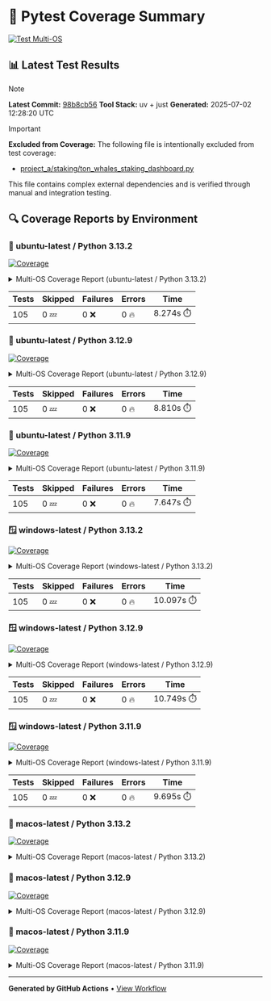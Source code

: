 # 🧪 Pytest Coverage Summary

[![Test Multi-OS](https://github.com/7rikazhexde/python-project-sandbox/actions/workflows/test_multi_os.yml/badge.svg)](https://github.com/7rikazhexde/python-project-sandbox/actions/workflows/test_multi_os.yml)

## 📊 Latest Test Results

> [!Note]
> **Latest Commit:** [98b8cb56](https://github.com/7rikazhexde/python-project-sandbox/tree/98b8cb56)
> **Tool Stack:** uv + just
> **Generated:** 2025-07-02 12:28:20 UTC

> [!Important]
> **Excluded from Coverage:**
> The following file is intentionally excluded from test coverage:
> - [project_a/staking/ton_whales_staking_dashboard.py](https://github.com/7rikazhexde/python-project-sandbox/blob/98b8cb56442a5e7a6d7a09a852f6282d93e19d88/staking/ton_whales_staking_dashboard.py)
> 
> This file contains complex external dependencies and is verified through manual and integration testing.

## 🔍 Coverage Reports by Environment

### 🐧 ubuntu-latest / Python 3.13.2

<a href="https://github.com/7rikazhexde/python-project-sandbox/blob/98b8cb56442a5e7a6d7a09a852f6282d93e19d88/README.md"><img alt="Coverage" src="https://img.shields.io/badge/Coverage-100%25-brightgreen.svg" /></a><details><summary>Multi-OS Coverage Report (ubuntu-latest / Python 3.13.2) </summary><table><tr><th>File</th><th>Stmts</th><th>Miss</th><th>Cover</th><th>Missing</th></tr><tbody><tr><td><a href="https://github.com/7rikazhexde/python-project-sandbox/blob/98b8cb56442a5e7a6d7a09a852f6282d93e19d88/__init__.py">\\_\\_init\\_\\_.py</a></td><td>0</td><td>0</td><td>100%</td><td>&nbsp;</td></tr><tr><td colspan="5"><b>account</b></td></tr><tr><td>&nbsp; &nbsp;<a href="https://github.com/7rikazhexde/python-project-sandbox/blob/98b8cb56442a5e7a6d7a09a852f6282d93e19d88/account/__init__.py">\\_\\_init\\_\\_.py</a></td><td>0</td><td>0</td><td>100%</td><td>&nbsp;</td></tr><tr><td>&nbsp; &nbsp;<a href="https://github.com/7rikazhexde/python-project-sandbox/blob/98b8cb56442a5e7a6d7a09a852f6282d93e19d88/account/get_latest_ton_amount_calculation.py">get_latest_ton_amount_calculation.py</a></td><td>71</td><td>0</td><td>100%</td><td>&nbsp;</td></tr><tr><td>&nbsp; &nbsp;<a href="https://github.com/7rikazhexde/python-project-sandbox/blob/98b8cb56442a5e7a6d7a09a852f6282d93e19d88/account/get_latest_ton_amount_calculation_async_aiohttp.py">get_latest_ton_amount_calculation_async_aiohttp.py</a></td><td>86</td><td>0</td><td>100%</td><td>&nbsp;</td></tr><tr><td>&nbsp; &nbsp;<a href="https://github.com/7rikazhexde/python-project-sandbox/blob/98b8cb56442a5e7a6d7a09a852f6282d93e19d88/account/get_latest_ton_amount_calculation_sync.py">get_latest_ton_amount_calculation_sync.py</a></td><td>87</td><td>0</td><td>100%</td><td>&nbsp;</td></tr><tr><td>&nbsp; &nbsp;<a href="https://github.com/7rikazhexde/python-project-sandbox/blob/98b8cb56442a5e7a6d7a09a852f6282d93e19d88/account/get_ton_txns_api.py">get_ton_txns_api.py</a></td><td>53</td><td>0</td><td>100%</td><td>&nbsp;</td></tr><tr><td colspan="5"><b>calculator</b></td></tr><tr><td>&nbsp; &nbsp;<a href="https://github.com/7rikazhexde/python-project-sandbox/blob/98b8cb56442a5e7a6d7a09a852f6282d93e19d88/calculator/__init__.py">\\_\\_init\\_\\_.py</a></td><td>0</td><td>0</td><td>100%</td><td>&nbsp;</td></tr><tr><td>&nbsp; &nbsp;<a href="https://github.com/7rikazhexde/python-project-sandbox/blob/98b8cb56442a5e7a6d7a09a852f6282d93e19d88/calculator/operations.py">operations.py</a></td><td>9</td><td>0</td><td>100%</td><td>&nbsp;</td></tr><tr><td colspan="5"><b>staking</b></td></tr><tr><td>&nbsp; &nbsp;<a href="https://github.com/7rikazhexde/python-project-sandbox/blob/98b8cb56442a5e7a6d7a09a852f6282d93e19d88/staking/__init__.py">\\_\\_init\\_\\_.py</a></td><td>0</td><td>0</td><td>100%</td><td>&nbsp;</td></tr><tr><td>&nbsp; &nbsp;<a href="https://github.com/7rikazhexde/python-project-sandbox/blob/98b8cb56442a5e7a6d7a09a852f6282d93e19d88/staking/create_ton_stkrwd_cryptact_custom.py">create_ton_stkrwd_cryptact_custom.py</a></td><td>44</td><td>0</td><td>100%</td><td>&nbsp;</td></tr><tr><td colspan="5"><b>utils</b></td></tr><tr><td>&nbsp; &nbsp;<a href="https://github.com/7rikazhexde/python-project-sandbox/blob/98b8cb56442a5e7a6d7a09a852f6282d93e19d88/utils/__init__.py">\\_\\_init\\_\\_.py</a></td><td>0</td><td>0</td><td>100%</td><td>&nbsp;</td></tr><tr><td>&nbsp; &nbsp;<a href="https://github.com/7rikazhexde/python-project-sandbox/blob/98b8cb56442a5e7a6d7a09a852f6282d93e19d88/utils/config_loader.py">config_loader.py</a></td><td>20</td><td>0</td><td>100%</td><td>&nbsp;</td></tr><tr><td>&nbsp; &nbsp;<a href="https://github.com/7rikazhexde/python-project-sandbox/blob/98b8cb56442a5e7a6d7a09a852f6282d93e19d88/utils/ton_address_conv.py">ton_address_conv.py</a></td><td>10</td><td>0</td><td>100%</td><td>&nbsp;</td></tr><tr><td><b>TOTAL</b></td><td><b>380</b></td><td><b>0</b></td><td><b>100%</b></td><td>&nbsp;</td></tr></tbody></table></details>

| Tests | Skipped | Failures | Errors | Time |
| ----- | ------- | -------- | -------- | ------------------ |
| 105 | 0 :zzz: | 0 :x: | 0 :fire: | 8.274s :stopwatch: |


### 🐧 ubuntu-latest / Python 3.12.9

<a href="https://github.com/7rikazhexde/python-project-sandbox/blob/98b8cb56442a5e7a6d7a09a852f6282d93e19d88/README.md"><img alt="Coverage" src="https://img.shields.io/badge/Coverage-100%25-brightgreen.svg" /></a><details><summary>Multi-OS Coverage Report (ubuntu-latest / Python 3.12.9) </summary><table><tr><th>File</th><th>Stmts</th><th>Miss</th><th>Cover</th><th>Missing</th></tr><tbody><tr><td><a href="https://github.com/7rikazhexde/python-project-sandbox/blob/98b8cb56442a5e7a6d7a09a852f6282d93e19d88/__init__.py">\\_\\_init\\_\\_.py</a></td><td>0</td><td>0</td><td>100%</td><td>&nbsp;</td></tr><tr><td colspan="5"><b>account</b></td></tr><tr><td>&nbsp; &nbsp;<a href="https://github.com/7rikazhexde/python-project-sandbox/blob/98b8cb56442a5e7a6d7a09a852f6282d93e19d88/account/__init__.py">\\_\\_init\\_\\_.py</a></td><td>0</td><td>0</td><td>100%</td><td>&nbsp;</td></tr><tr><td>&nbsp; &nbsp;<a href="https://github.com/7rikazhexde/python-project-sandbox/blob/98b8cb56442a5e7a6d7a09a852f6282d93e19d88/account/get_latest_ton_amount_calculation.py">get_latest_ton_amount_calculation.py</a></td><td>71</td><td>0</td><td>100%</td><td>&nbsp;</td></tr><tr><td>&nbsp; &nbsp;<a href="https://github.com/7rikazhexde/python-project-sandbox/blob/98b8cb56442a5e7a6d7a09a852f6282d93e19d88/account/get_latest_ton_amount_calculation_async_aiohttp.py">get_latest_ton_amount_calculation_async_aiohttp.py</a></td><td>86</td><td>0</td><td>100%</td><td>&nbsp;</td></tr><tr><td>&nbsp; &nbsp;<a href="https://github.com/7rikazhexde/python-project-sandbox/blob/98b8cb56442a5e7a6d7a09a852f6282d93e19d88/account/get_latest_ton_amount_calculation_sync.py">get_latest_ton_amount_calculation_sync.py</a></td><td>87</td><td>0</td><td>100%</td><td>&nbsp;</td></tr><tr><td>&nbsp; &nbsp;<a href="https://github.com/7rikazhexde/python-project-sandbox/blob/98b8cb56442a5e7a6d7a09a852f6282d93e19d88/account/get_ton_txns_api.py">get_ton_txns_api.py</a></td><td>53</td><td>0</td><td>100%</td><td>&nbsp;</td></tr><tr><td colspan="5"><b>calculator</b></td></tr><tr><td>&nbsp; &nbsp;<a href="https://github.com/7rikazhexde/python-project-sandbox/blob/98b8cb56442a5e7a6d7a09a852f6282d93e19d88/calculator/__init__.py">\\_\\_init\\_\\_.py</a></td><td>0</td><td>0</td><td>100%</td><td>&nbsp;</td></tr><tr><td>&nbsp; &nbsp;<a href="https://github.com/7rikazhexde/python-project-sandbox/blob/98b8cb56442a5e7a6d7a09a852f6282d93e19d88/calculator/operations.py">operations.py</a></td><td>9</td><td>0</td><td>100%</td><td>&nbsp;</td></tr><tr><td colspan="5"><b>staking</b></td></tr><tr><td>&nbsp; &nbsp;<a href="https://github.com/7rikazhexde/python-project-sandbox/blob/98b8cb56442a5e7a6d7a09a852f6282d93e19d88/staking/__init__.py">\\_\\_init\\_\\_.py</a></td><td>0</td><td>0</td><td>100%</td><td>&nbsp;</td></tr><tr><td>&nbsp; &nbsp;<a href="https://github.com/7rikazhexde/python-project-sandbox/blob/98b8cb56442a5e7a6d7a09a852f6282d93e19d88/staking/create_ton_stkrwd_cryptact_custom.py">create_ton_stkrwd_cryptact_custom.py</a></td><td>44</td><td>0</td><td>100%</td><td>&nbsp;</td></tr><tr><td colspan="5"><b>utils</b></td></tr><tr><td>&nbsp; &nbsp;<a href="https://github.com/7rikazhexde/python-project-sandbox/blob/98b8cb56442a5e7a6d7a09a852f6282d93e19d88/utils/__init__.py">\\_\\_init\\_\\_.py</a></td><td>0</td><td>0</td><td>100%</td><td>&nbsp;</td></tr><tr><td>&nbsp; &nbsp;<a href="https://github.com/7rikazhexde/python-project-sandbox/blob/98b8cb56442a5e7a6d7a09a852f6282d93e19d88/utils/config_loader.py">config_loader.py</a></td><td>20</td><td>0</td><td>100%</td><td>&nbsp;</td></tr><tr><td>&nbsp; &nbsp;<a href="https://github.com/7rikazhexde/python-project-sandbox/blob/98b8cb56442a5e7a6d7a09a852f6282d93e19d88/utils/ton_address_conv.py">ton_address_conv.py</a></td><td>10</td><td>0</td><td>100%</td><td>&nbsp;</td></tr><tr><td><b>TOTAL</b></td><td><b>380</b></td><td><b>0</b></td><td><b>100%</b></td><td>&nbsp;</td></tr></tbody></table></details>

| Tests | Skipped | Failures | Errors | Time |
| ----- | ------- | -------- | -------- | ------------------ |
| 105 | 0 :zzz: | 0 :x: | 0 :fire: | 8.810s :stopwatch: |


### 🐧 ubuntu-latest / Python 3.11.9

<a href="https://github.com/7rikazhexde/python-project-sandbox/blob/98b8cb56442a5e7a6d7a09a852f6282d93e19d88/README.md"><img alt="Coverage" src="https://img.shields.io/badge/Coverage-100%25-brightgreen.svg" /></a><details><summary>Multi-OS Coverage Report (ubuntu-latest / Python 3.11.9) </summary><table><tr><th>File</th><th>Stmts</th><th>Miss</th><th>Cover</th><th>Missing</th></tr><tbody><tr><td><a href="https://github.com/7rikazhexde/python-project-sandbox/blob/98b8cb56442a5e7a6d7a09a852f6282d93e19d88/__init__.py">\\_\\_init\\_\\_.py</a></td><td>0</td><td>0</td><td>100%</td><td>&nbsp;</td></tr><tr><td colspan="5"><b>account</b></td></tr><tr><td>&nbsp; &nbsp;<a href="https://github.com/7rikazhexde/python-project-sandbox/blob/98b8cb56442a5e7a6d7a09a852f6282d93e19d88/account/__init__.py">\\_\\_init\\_\\_.py</a></td><td>0</td><td>0</td><td>100%</td><td>&nbsp;</td></tr><tr><td>&nbsp; &nbsp;<a href="https://github.com/7rikazhexde/python-project-sandbox/blob/98b8cb56442a5e7a6d7a09a852f6282d93e19d88/account/get_latest_ton_amount_calculation.py">get_latest_ton_amount_calculation.py</a></td><td>71</td><td>0</td><td>100%</td><td>&nbsp;</td></tr><tr><td>&nbsp; &nbsp;<a href="https://github.com/7rikazhexde/python-project-sandbox/blob/98b8cb56442a5e7a6d7a09a852f6282d93e19d88/account/get_latest_ton_amount_calculation_async_aiohttp.py">get_latest_ton_amount_calculation_async_aiohttp.py</a></td><td>86</td><td>0</td><td>100%</td><td>&nbsp;</td></tr><tr><td>&nbsp; &nbsp;<a href="https://github.com/7rikazhexde/python-project-sandbox/blob/98b8cb56442a5e7a6d7a09a852f6282d93e19d88/account/get_latest_ton_amount_calculation_sync.py">get_latest_ton_amount_calculation_sync.py</a></td><td>87</td><td>0</td><td>100%</td><td>&nbsp;</td></tr><tr><td>&nbsp; &nbsp;<a href="https://github.com/7rikazhexde/python-project-sandbox/blob/98b8cb56442a5e7a6d7a09a852f6282d93e19d88/account/get_ton_txns_api.py">get_ton_txns_api.py</a></td><td>53</td><td>0</td><td>100%</td><td>&nbsp;</td></tr><tr><td colspan="5"><b>calculator</b></td></tr><tr><td>&nbsp; &nbsp;<a href="https://github.com/7rikazhexde/python-project-sandbox/blob/98b8cb56442a5e7a6d7a09a852f6282d93e19d88/calculator/__init__.py">\\_\\_init\\_\\_.py</a></td><td>0</td><td>0</td><td>100%</td><td>&nbsp;</td></tr><tr><td>&nbsp; &nbsp;<a href="https://github.com/7rikazhexde/python-project-sandbox/blob/98b8cb56442a5e7a6d7a09a852f6282d93e19d88/calculator/operations.py">operations.py</a></td><td>9</td><td>0</td><td>100%</td><td>&nbsp;</td></tr><tr><td colspan="5"><b>staking</b></td></tr><tr><td>&nbsp; &nbsp;<a href="https://github.com/7rikazhexde/python-project-sandbox/blob/98b8cb56442a5e7a6d7a09a852f6282d93e19d88/staking/__init__.py">\\_\\_init\\_\\_.py</a></td><td>0</td><td>0</td><td>100%</td><td>&nbsp;</td></tr><tr><td>&nbsp; &nbsp;<a href="https://github.com/7rikazhexde/python-project-sandbox/blob/98b8cb56442a5e7a6d7a09a852f6282d93e19d88/staking/create_ton_stkrwd_cryptact_custom.py">create_ton_stkrwd_cryptact_custom.py</a></td><td>44</td><td>0</td><td>100%</td><td>&nbsp;</td></tr><tr><td colspan="5"><b>utils</b></td></tr><tr><td>&nbsp; &nbsp;<a href="https://github.com/7rikazhexde/python-project-sandbox/blob/98b8cb56442a5e7a6d7a09a852f6282d93e19d88/utils/__init__.py">\\_\\_init\\_\\_.py</a></td><td>0</td><td>0</td><td>100%</td><td>&nbsp;</td></tr><tr><td>&nbsp; &nbsp;<a href="https://github.com/7rikazhexde/python-project-sandbox/blob/98b8cb56442a5e7a6d7a09a852f6282d93e19d88/utils/config_loader.py">config_loader.py</a></td><td>20</td><td>0</td><td>100%</td><td>&nbsp;</td></tr><tr><td>&nbsp; &nbsp;<a href="https://github.com/7rikazhexde/python-project-sandbox/blob/98b8cb56442a5e7a6d7a09a852f6282d93e19d88/utils/ton_address_conv.py">ton_address_conv.py</a></td><td>10</td><td>0</td><td>100%</td><td>&nbsp;</td></tr><tr><td><b>TOTAL</b></td><td><b>380</b></td><td><b>0</b></td><td><b>100%</b></td><td>&nbsp;</td></tr></tbody></table></details>

| Tests | Skipped | Failures | Errors | Time |
| ----- | ------- | -------- | -------- | ------------------ |
| 105 | 0 :zzz: | 0 :x: | 0 :fire: | 7.647s :stopwatch: |


### 🪟 windows-latest / Python 3.13.2

<a href="https://github.com/7rikazhexde/python-project-sandbox/blob/98b8cb56442a5e7a6d7a09a852f6282d93e19d88/README.md"><img alt="Coverage" src="https://img.shields.io/badge/Coverage-100%25-brightgreen.svg" /></a><details><summary>Multi-OS Coverage Report (windows-latest / Python 3.13.2) </summary><table><tr><th>File</th><th>Stmts</th><th>Miss</th><th>Cover</th><th>Missing</th></tr><tbody><tr><td><a href="https://github.com/7rikazhexde/python-project-sandbox/blob/98b8cb56442a5e7a6d7a09a852f6282d93e19d88/__init__.py">\\_\\_init\\_\\_.py</a></td><td>0</td><td>0</td><td>100%</td><td>&nbsp;</td></tr><tr><td colspan="5"><b>account</b></td></tr><tr><td>&nbsp; &nbsp;<a href="https://github.com/7rikazhexde/python-project-sandbox/blob/98b8cb56442a5e7a6d7a09a852f6282d93e19d88/account/__init__.py">\\_\\_init\\_\\_.py</a></td><td>0</td><td>0</td><td>100%</td><td>&nbsp;</td></tr><tr><td>&nbsp; &nbsp;<a href="https://github.com/7rikazhexde/python-project-sandbox/blob/98b8cb56442a5e7a6d7a09a852f6282d93e19d88/account/get_latest_ton_amount_calculation.py">get_latest_ton_amount_calculation.py</a></td><td>71</td><td>0</td><td>100%</td><td>&nbsp;</td></tr><tr><td>&nbsp; &nbsp;<a href="https://github.com/7rikazhexde/python-project-sandbox/blob/98b8cb56442a5e7a6d7a09a852f6282d93e19d88/account/get_latest_ton_amount_calculation_async_aiohttp.py">get_latest_ton_amount_calculation_async_aiohttp.py</a></td><td>86</td><td>0</td><td>100%</td><td>&nbsp;</td></tr><tr><td>&nbsp; &nbsp;<a href="https://github.com/7rikazhexde/python-project-sandbox/blob/98b8cb56442a5e7a6d7a09a852f6282d93e19d88/account/get_latest_ton_amount_calculation_sync.py">get_latest_ton_amount_calculation_sync.py</a></td><td>87</td><td>0</td><td>100%</td><td>&nbsp;</td></tr><tr><td>&nbsp; &nbsp;<a href="https://github.com/7rikazhexde/python-project-sandbox/blob/98b8cb56442a5e7a6d7a09a852f6282d93e19d88/account/get_ton_txns_api.py">get_ton_txns_api.py</a></td><td>53</td><td>0</td><td>100%</td><td>&nbsp;</td></tr><tr><td colspan="5"><b>calculator</b></td></tr><tr><td>&nbsp; &nbsp;<a href="https://github.com/7rikazhexde/python-project-sandbox/blob/98b8cb56442a5e7a6d7a09a852f6282d93e19d88/calculator/__init__.py">\\_\\_init\\_\\_.py</a></td><td>0</td><td>0</td><td>100%</td><td>&nbsp;</td></tr><tr><td>&nbsp; &nbsp;<a href="https://github.com/7rikazhexde/python-project-sandbox/blob/98b8cb56442a5e7a6d7a09a852f6282d93e19d88/calculator/operations.py">operations.py</a></td><td>9</td><td>0</td><td>100%</td><td>&nbsp;</td></tr><tr><td colspan="5"><b>staking</b></td></tr><tr><td>&nbsp; &nbsp;<a href="https://github.com/7rikazhexde/python-project-sandbox/blob/98b8cb56442a5e7a6d7a09a852f6282d93e19d88/staking/__init__.py">\\_\\_init\\_\\_.py</a></td><td>0</td><td>0</td><td>100%</td><td>&nbsp;</td></tr><tr><td>&nbsp; &nbsp;<a href="https://github.com/7rikazhexde/python-project-sandbox/blob/98b8cb56442a5e7a6d7a09a852f6282d93e19d88/staking/create_ton_stkrwd_cryptact_custom.py">create_ton_stkrwd_cryptact_custom.py</a></td><td>44</td><td>0</td><td>100%</td><td>&nbsp;</td></tr><tr><td colspan="5"><b>utils</b></td></tr><tr><td>&nbsp; &nbsp;<a href="https://github.com/7rikazhexde/python-project-sandbox/blob/98b8cb56442a5e7a6d7a09a852f6282d93e19d88/utils/__init__.py">\\_\\_init\\_\\_.py</a></td><td>0</td><td>0</td><td>100%</td><td>&nbsp;</td></tr><tr><td>&nbsp; &nbsp;<a href="https://github.com/7rikazhexde/python-project-sandbox/blob/98b8cb56442a5e7a6d7a09a852f6282d93e19d88/utils/config_loader.py">config_loader.py</a></td><td>20</td><td>0</td><td>100%</td><td>&nbsp;</td></tr><tr><td>&nbsp; &nbsp;<a href="https://github.com/7rikazhexde/python-project-sandbox/blob/98b8cb56442a5e7a6d7a09a852f6282d93e19d88/utils/ton_address_conv.py">ton_address_conv.py</a></td><td>10</td><td>0</td><td>100%</td><td>&nbsp;</td></tr><tr><td><b>TOTAL</b></td><td><b>380</b></td><td><b>0</b></td><td><b>100%</b></td><td>&nbsp;</td></tr></tbody></table></details>

| Tests | Skipped | Failures | Errors | Time |
| ----- | ------- | -------- | -------- | ------------------ |
| 105 | 0 :zzz: | 0 :x: | 0 :fire: | 10.097s :stopwatch: |


### 🪟 windows-latest / Python 3.12.9

<a href="https://github.com/7rikazhexde/python-project-sandbox/blob/98b8cb56442a5e7a6d7a09a852f6282d93e19d88/README.md"><img alt="Coverage" src="https://img.shields.io/badge/Coverage-100%25-brightgreen.svg" /></a><details><summary>Multi-OS Coverage Report (windows-latest / Python 3.12.9) </summary><table><tr><th>File</th><th>Stmts</th><th>Miss</th><th>Cover</th><th>Missing</th></tr><tbody><tr><td><a href="https://github.com/7rikazhexde/python-project-sandbox/blob/98b8cb56442a5e7a6d7a09a852f6282d93e19d88/__init__.py">\\_\\_init\\_\\_.py</a></td><td>0</td><td>0</td><td>100%</td><td>&nbsp;</td></tr><tr><td colspan="5"><b>account</b></td></tr><tr><td>&nbsp; &nbsp;<a href="https://github.com/7rikazhexde/python-project-sandbox/blob/98b8cb56442a5e7a6d7a09a852f6282d93e19d88/account/__init__.py">\\_\\_init\\_\\_.py</a></td><td>0</td><td>0</td><td>100%</td><td>&nbsp;</td></tr><tr><td>&nbsp; &nbsp;<a href="https://github.com/7rikazhexde/python-project-sandbox/blob/98b8cb56442a5e7a6d7a09a852f6282d93e19d88/account/get_latest_ton_amount_calculation.py">get_latest_ton_amount_calculation.py</a></td><td>71</td><td>0</td><td>100%</td><td>&nbsp;</td></tr><tr><td>&nbsp; &nbsp;<a href="https://github.com/7rikazhexde/python-project-sandbox/blob/98b8cb56442a5e7a6d7a09a852f6282d93e19d88/account/get_latest_ton_amount_calculation_async_aiohttp.py">get_latest_ton_amount_calculation_async_aiohttp.py</a></td><td>86</td><td>0</td><td>100%</td><td>&nbsp;</td></tr><tr><td>&nbsp; &nbsp;<a href="https://github.com/7rikazhexde/python-project-sandbox/blob/98b8cb56442a5e7a6d7a09a852f6282d93e19d88/account/get_latest_ton_amount_calculation_sync.py">get_latest_ton_amount_calculation_sync.py</a></td><td>87</td><td>0</td><td>100%</td><td>&nbsp;</td></tr><tr><td>&nbsp; &nbsp;<a href="https://github.com/7rikazhexde/python-project-sandbox/blob/98b8cb56442a5e7a6d7a09a852f6282d93e19d88/account/get_ton_txns_api.py">get_ton_txns_api.py</a></td><td>53</td><td>0</td><td>100%</td><td>&nbsp;</td></tr><tr><td colspan="5"><b>calculator</b></td></tr><tr><td>&nbsp; &nbsp;<a href="https://github.com/7rikazhexde/python-project-sandbox/blob/98b8cb56442a5e7a6d7a09a852f6282d93e19d88/calculator/__init__.py">\\_\\_init\\_\\_.py</a></td><td>0</td><td>0</td><td>100%</td><td>&nbsp;</td></tr><tr><td>&nbsp; &nbsp;<a href="https://github.com/7rikazhexde/python-project-sandbox/blob/98b8cb56442a5e7a6d7a09a852f6282d93e19d88/calculator/operations.py">operations.py</a></td><td>9</td><td>0</td><td>100%</td><td>&nbsp;</td></tr><tr><td colspan="5"><b>staking</b></td></tr><tr><td>&nbsp; &nbsp;<a href="https://github.com/7rikazhexde/python-project-sandbox/blob/98b8cb56442a5e7a6d7a09a852f6282d93e19d88/staking/__init__.py">\\_\\_init\\_\\_.py</a></td><td>0</td><td>0</td><td>100%</td><td>&nbsp;</td></tr><tr><td>&nbsp; &nbsp;<a href="https://github.com/7rikazhexde/python-project-sandbox/blob/98b8cb56442a5e7a6d7a09a852f6282d93e19d88/staking/create_ton_stkrwd_cryptact_custom.py">create_ton_stkrwd_cryptact_custom.py</a></td><td>44</td><td>0</td><td>100%</td><td>&nbsp;</td></tr><tr><td colspan="5"><b>utils</b></td></tr><tr><td>&nbsp; &nbsp;<a href="https://github.com/7rikazhexde/python-project-sandbox/blob/98b8cb56442a5e7a6d7a09a852f6282d93e19d88/utils/__init__.py">\\_\\_init\\_\\_.py</a></td><td>0</td><td>0</td><td>100%</td><td>&nbsp;</td></tr><tr><td>&nbsp; &nbsp;<a href="https://github.com/7rikazhexde/python-project-sandbox/blob/98b8cb56442a5e7a6d7a09a852f6282d93e19d88/utils/config_loader.py">config_loader.py</a></td><td>20</td><td>0</td><td>100%</td><td>&nbsp;</td></tr><tr><td>&nbsp; &nbsp;<a href="https://github.com/7rikazhexde/python-project-sandbox/blob/98b8cb56442a5e7a6d7a09a852f6282d93e19d88/utils/ton_address_conv.py">ton_address_conv.py</a></td><td>10</td><td>0</td><td>100%</td><td>&nbsp;</td></tr><tr><td><b>TOTAL</b></td><td><b>380</b></td><td><b>0</b></td><td><b>100%</b></td><td>&nbsp;</td></tr></tbody></table></details>

| Tests | Skipped | Failures | Errors | Time |
| ----- | ------- | -------- | -------- | ------------------ |
| 105 | 0 :zzz: | 0 :x: | 0 :fire: | 10.749s :stopwatch: |


### 🪟 windows-latest / Python 3.11.9

<a href="https://github.com/7rikazhexde/python-project-sandbox/blob/98b8cb56442a5e7a6d7a09a852f6282d93e19d88/README.md"><img alt="Coverage" src="https://img.shields.io/badge/Coverage-100%25-brightgreen.svg" /></a><details><summary>Multi-OS Coverage Report (windows-latest / Python 3.11.9) </summary><table><tr><th>File</th><th>Stmts</th><th>Miss</th><th>Cover</th><th>Missing</th></tr><tbody><tr><td><a href="https://github.com/7rikazhexde/python-project-sandbox/blob/98b8cb56442a5e7a6d7a09a852f6282d93e19d88/__init__.py">\\_\\_init\\_\\_.py</a></td><td>0</td><td>0</td><td>100%</td><td>&nbsp;</td></tr><tr><td colspan="5"><b>account</b></td></tr><tr><td>&nbsp; &nbsp;<a href="https://github.com/7rikazhexde/python-project-sandbox/blob/98b8cb56442a5e7a6d7a09a852f6282d93e19d88/account/__init__.py">\\_\\_init\\_\\_.py</a></td><td>0</td><td>0</td><td>100%</td><td>&nbsp;</td></tr><tr><td>&nbsp; &nbsp;<a href="https://github.com/7rikazhexde/python-project-sandbox/blob/98b8cb56442a5e7a6d7a09a852f6282d93e19d88/account/get_latest_ton_amount_calculation.py">get_latest_ton_amount_calculation.py</a></td><td>71</td><td>0</td><td>100%</td><td>&nbsp;</td></tr><tr><td>&nbsp; &nbsp;<a href="https://github.com/7rikazhexde/python-project-sandbox/blob/98b8cb56442a5e7a6d7a09a852f6282d93e19d88/account/get_latest_ton_amount_calculation_async_aiohttp.py">get_latest_ton_amount_calculation_async_aiohttp.py</a></td><td>86</td><td>0</td><td>100%</td><td>&nbsp;</td></tr><tr><td>&nbsp; &nbsp;<a href="https://github.com/7rikazhexde/python-project-sandbox/blob/98b8cb56442a5e7a6d7a09a852f6282d93e19d88/account/get_latest_ton_amount_calculation_sync.py">get_latest_ton_amount_calculation_sync.py</a></td><td>87</td><td>0</td><td>100%</td><td>&nbsp;</td></tr><tr><td>&nbsp; &nbsp;<a href="https://github.com/7rikazhexde/python-project-sandbox/blob/98b8cb56442a5e7a6d7a09a852f6282d93e19d88/account/get_ton_txns_api.py">get_ton_txns_api.py</a></td><td>53</td><td>0</td><td>100%</td><td>&nbsp;</td></tr><tr><td colspan="5"><b>calculator</b></td></tr><tr><td>&nbsp; &nbsp;<a href="https://github.com/7rikazhexde/python-project-sandbox/blob/98b8cb56442a5e7a6d7a09a852f6282d93e19d88/calculator/__init__.py">\\_\\_init\\_\\_.py</a></td><td>0</td><td>0</td><td>100%</td><td>&nbsp;</td></tr><tr><td>&nbsp; &nbsp;<a href="https://github.com/7rikazhexde/python-project-sandbox/blob/98b8cb56442a5e7a6d7a09a852f6282d93e19d88/calculator/operations.py">operations.py</a></td><td>9</td><td>0</td><td>100%</td><td>&nbsp;</td></tr><tr><td colspan="5"><b>staking</b></td></tr><tr><td>&nbsp; &nbsp;<a href="https://github.com/7rikazhexde/python-project-sandbox/blob/98b8cb56442a5e7a6d7a09a852f6282d93e19d88/staking/__init__.py">\\_\\_init\\_\\_.py</a></td><td>0</td><td>0</td><td>100%</td><td>&nbsp;</td></tr><tr><td>&nbsp; &nbsp;<a href="https://github.com/7rikazhexde/python-project-sandbox/blob/98b8cb56442a5e7a6d7a09a852f6282d93e19d88/staking/create_ton_stkrwd_cryptact_custom.py">create_ton_stkrwd_cryptact_custom.py</a></td><td>44</td><td>0</td><td>100%</td><td>&nbsp;</td></tr><tr><td colspan="5"><b>utils</b></td></tr><tr><td>&nbsp; &nbsp;<a href="https://github.com/7rikazhexde/python-project-sandbox/blob/98b8cb56442a5e7a6d7a09a852f6282d93e19d88/utils/__init__.py">\\_\\_init\\_\\_.py</a></td><td>0</td><td>0</td><td>100%</td><td>&nbsp;</td></tr><tr><td>&nbsp; &nbsp;<a href="https://github.com/7rikazhexde/python-project-sandbox/blob/98b8cb56442a5e7a6d7a09a852f6282d93e19d88/utils/config_loader.py">config_loader.py</a></td><td>20</td><td>0</td><td>100%</td><td>&nbsp;</td></tr><tr><td>&nbsp; &nbsp;<a href="https://github.com/7rikazhexde/python-project-sandbox/blob/98b8cb56442a5e7a6d7a09a852f6282d93e19d88/utils/ton_address_conv.py">ton_address_conv.py</a></td><td>10</td><td>0</td><td>100%</td><td>&nbsp;</td></tr><tr><td><b>TOTAL</b></td><td><b>380</b></td><td><b>0</b></td><td><b>100%</b></td><td>&nbsp;</td></tr></tbody></table></details>

| Tests | Skipped | Failures | Errors | Time |
| ----- | ------- | -------- | -------- | ------------------ |
| 105 | 0 :zzz: | 0 :x: | 0 :fire: | 9.695s :stopwatch: |


### 🍎 macos-latest / Python 3.13.2

<a href="https://github.com/7rikazhexde/python-project-sandbox/blob/98b8cb56442a5e7a6d7a09a852f6282d93e19d88/README.md"><img alt="Coverage" src="https://img.shields.io/badge/Coverage-100%25-brightgreen.svg" /></a><details><summary>Multi-OS Coverage Report (macos-latest / Python 3.13.2) </summary><table><tr><th>File</th><th>Stmts</th><th>Miss</th><th>Cover</th><th>Missing</th></tr><tbody><tr><td colspan="5"><b>project_a</b></td></tr><tr><td>&nbsp; &nbsp;<a href="https://github.com/7rikazhexde/python-project-sandbox/blob/98b8cb56442a5e7a6d7a09a852f6282d93e19d88/project_a/__init__.py">\\_\\_init\\_\\_.py</a></td><td>0</td><td>0</td><td>100%</td><td>&nbsp;</td></tr><tr><td colspan="5"><b>project_a/account</b></td></tr><tr><td>&nbsp; &nbsp;<a href="https://github.com/7rikazhexde/python-project-sandbox/blob/98b8cb56442a5e7a6d7a09a852f6282d93e19d88/project_a/account/__init__.py">\\_\\_init\\_\\_.py</a></td><td>0</td><td>0</td><td>100%</td><td>&nbsp;</td></tr><tr><td>&nbsp; &nbsp;<a href="https://github.com/7rikazhexde/python-project-sandbox/blob/98b8cb56442a5e7a6d7a09a852f6282d93e19d88/project_a/account/get_latest_ton_amount_calculation.py">get_latest_ton_amount_calculation.py</a></td><td>71</td><td>0</td><td>100%</td><td>&nbsp;</td></tr><tr><td>&nbsp; &nbsp;<a href="https://github.com/7rikazhexde/python-project-sandbox/blob/98b8cb56442a5e7a6d7a09a852f6282d93e19d88/project_a/account/get_latest_ton_amount_calculation_async_aiohttp.py">get_latest_ton_amount_calculation_async_aiohttp.py</a></td><td>86</td><td>0</td><td>100%</td><td>&nbsp;</td></tr><tr><td>&nbsp; &nbsp;<a href="https://github.com/7rikazhexde/python-project-sandbox/blob/98b8cb56442a5e7a6d7a09a852f6282d93e19d88/project_a/account/get_latest_ton_amount_calculation_sync.py">get_latest_ton_amount_calculation_sync.py</a></td><td>87</td><td>0</td><td>100%</td><td>&nbsp;</td></tr><tr><td>&nbsp; &nbsp;<a href="https://github.com/7rikazhexde/python-project-sandbox/blob/98b8cb56442a5e7a6d7a09a852f6282d93e19d88/project_a/account/get_ton_txns_api.py">get_ton_txns_api.py</a></td><td>53</td><td>0</td><td>100%</td><td>&nbsp;</td></tr><tr><td colspan="5"><b>project_a/calculator</b></td></tr><tr><td>&nbsp; &nbsp;<a href="https://github.com/7rikazhexde/python-project-sandbox/blob/98b8cb56442a5e7a6d7a09a852f6282d93e19d88/project_a/calculator/__init__.py">\\_\\_init\\_\\_.py</a></td><td>0</td><td>0</td><td>100%</td><td>&nbsp;</td></tr><tr><td>&nbsp; &nbsp;<a href="https://github.com/7rikazhexde/python-project-sandbox/blob/98b8cb56442a5e7a6d7a09a852f6282d93e19d88/project_a/calculator/operations.py">operations.py</a></td><td>9</td><td>0</td><td>100%</td><td>&nbsp;</td></tr><tr><td colspan="5"><b>project_a/staking</b></td></tr><tr><td>&nbsp; &nbsp;<a href="https://github.com/7rikazhexde/python-project-sandbox/blob/98b8cb56442a5e7a6d7a09a852f6282d93e19d88/project_a/staking/__init__.py">\\_\\_init\\_\\_.py</a></td><td>0</td><td>0</td><td>100%</td><td>&nbsp;</td></tr><tr><td>&nbsp; &nbsp;<a href="https://github.com/7rikazhexde/python-project-sandbox/blob/98b8cb56442a5e7a6d7a09a852f6282d93e19d88/project_a/staking/create_ton_stkrwd_cryptact_custom.py">create_ton_stkrwd_cryptact_custom.py</a></td><td>44</td><td>0</td><td>100%</td><td>&nbsp;</td></tr><tr><td colspan="5"><b>project_a/utils</b></td></tr><tr><td>&nbsp; &nbsp;<a href="https://github.com/7rikazhexde/python-project-sandbox/blob/98b8cb56442a5e7a6d7a09a852f6282d93e19d88/project_a/utils/__init__.py">\\_\\_init\\_\\_.py</a></td><td>0</td><td>0</td><td>100%</td><td>&nbsp;</td></tr><tr><td>&nbsp; &nbsp;<a href="https://github.com/7rikazhexde/python-project-sandbox/blob/98b8cb56442a5e7a6d7a09a852f6282d93e19d88/project_a/utils/config_loader.py">config_loader.py</a></td><td>20</td><td>0</td><td>100%</td><td>&nbsp;</td></tr><tr><td>&nbsp; &nbsp;<a href="https://github.com/7rikazhexde/python-project-sandbox/blob/98b8cb56442a5e7a6d7a09a852f6282d93e19d88/project_a/utils/ton_address_conv.py">ton_address_conv.py</a></td><td>10</td><td>0</td><td>100%</td><td>&nbsp;</td></tr><tr><td colspan="5"><b>tests</b></td></tr><tr><td>&nbsp; &nbsp;<a href="https://github.com/7rikazhexde/python-project-sandbox/blob/98b8cb56442a5e7a6d7a09a852f6282d93e19d88/tests/conftest.py">conftest.py</a></td><td>5</td><td>0</td><td>100%</td><td>&nbsp;</td></tr><tr><td colspan="5"><b>tests/account</b></td></tr><tr><td>&nbsp; &nbsp;<a href="https://github.com/7rikazhexde/python-project-sandbox/blob/98b8cb56442a5e7a6d7a09a852f6282d93e19d88/tests/account/test_get_latest_ton_amount_calculation.py">test_get_latest_ton_amount_calculation.py</a></td><td>176</td><td>0</td><td>100%</td><td>&nbsp;</td></tr><tr><td>&nbsp; &nbsp;<a href="https://github.com/7rikazhexde/python-project-sandbox/blob/98b8cb56442a5e7a6d7a09a852f6282d93e19d88/tests/account/test_get_latest_ton_amount_calculation_async_aiohttp.py">test_get_latest_ton_amount_calculation_async_aiohttp.py</a></td><td>270</td><td>0</td><td>100%</td><td>&nbsp;</td></tr><tr><td>&nbsp; &nbsp;<a href="https://github.com/7rikazhexde/python-project-sandbox/blob/98b8cb56442a5e7a6d7a09a852f6282d93e19d88/tests/account/test_get_latest_ton_amount_calculation_sync.py">test_get_latest_ton_amount_calculation_sync.py</a></td><td>161</td><td>0</td><td>100%</td><td>&nbsp;</td></tr><tr><td>&nbsp; &nbsp;<a href="https://github.com/7rikazhexde/python-project-sandbox/blob/98b8cb56442a5e7a6d7a09a852f6282d93e19d88/tests/account/test_get_ton_txns_api.py">test_get_ton_txns_api.py</a></td><td>120</td><td>0</td><td>100%</td><td>&nbsp;</td></tr><tr><td colspan="5"><b>tests/calculator</b></td></tr><tr><td>&nbsp; &nbsp;<a href="https://github.com/7rikazhexde/python-project-sandbox/blob/98b8cb56442a5e7a6d7a09a852f6282d93e19d88/tests/calculator/test_operations.py">test_operations.py</a></td><td>34</td><td>0</td><td>100%</td><td>&nbsp;</td></tr><tr><td colspan="5"><b>tests/staking</b></td></tr><tr><td>&nbsp; &nbsp;<a href="https://github.com/7rikazhexde/python-project-sandbox/blob/98b8cb56442a5e7a6d7a09a852f6282d93e19d88/tests/staking/test_create_ton_stkrwd_cryptact_custom.py">test_create_ton_stkrwd_cryptact_custom.py</a></td><td>128</td><td>0</td><td>100%</td><td>&nbsp;</td></tr><tr><td colspan="5"><b>tests/utils</b></td></tr><tr><td>&nbsp; &nbsp;<a href="https://github.com/7rikazhexde/python-project-sandbox/blob/98b8cb56442a5e7a6d7a09a852f6282d93e19d88/tests/utils/test_config_loader.py">test_config_loader.py</a></td><td>64</td><td>0</td><td>100%</td><td>&nbsp;</td></tr><tr><td>&nbsp; &nbsp;<a href="https://github.com/7rikazhexde/python-project-sandbox/blob/98b8cb56442a5e7a6d7a09a852f6282d93e19d88/tests/utils/test_ton_address_conv.py">test_ton_address_conv.py</a></td><td>68</td><td>0</td><td>100%</td><td>&nbsp;</td></tr><tr><td><b>TOTAL</b></td><td><b>1406</b></td><td><b>0</b></td><td><b>100%</b></td><td>&nbsp;</td></tr></tbody></table></details>



### 🍎 macos-latest / Python 3.12.9

<a href="https://github.com/7rikazhexde/python-project-sandbox/blob/98b8cb56442a5e7a6d7a09a852f6282d93e19d88/README.md"><img alt="Coverage" src="https://img.shields.io/badge/Coverage-100%25-brightgreen.svg" /></a><details><summary>Multi-OS Coverage Report (macos-latest / Python 3.12.9) </summary><table><tr><th>File</th><th>Stmts</th><th>Miss</th><th>Cover</th><th>Missing</th></tr><tbody><tr><td colspan="5"><b>project_a</b></td></tr><tr><td>&nbsp; &nbsp;<a href="https://github.com/7rikazhexde/python-project-sandbox/blob/98b8cb56442a5e7a6d7a09a852f6282d93e19d88/project_a/__init__.py">\\_\\_init\\_\\_.py</a></td><td>0</td><td>0</td><td>100%</td><td>&nbsp;</td></tr><tr><td colspan="5"><b>project_a/account</b></td></tr><tr><td>&nbsp; &nbsp;<a href="https://github.com/7rikazhexde/python-project-sandbox/blob/98b8cb56442a5e7a6d7a09a852f6282d93e19d88/project_a/account/__init__.py">\\_\\_init\\_\\_.py</a></td><td>0</td><td>0</td><td>100%</td><td>&nbsp;</td></tr><tr><td>&nbsp; &nbsp;<a href="https://github.com/7rikazhexde/python-project-sandbox/blob/98b8cb56442a5e7a6d7a09a852f6282d93e19d88/project_a/account/get_latest_ton_amount_calculation.py">get_latest_ton_amount_calculation.py</a></td><td>71</td><td>0</td><td>100%</td><td>&nbsp;</td></tr><tr><td>&nbsp; &nbsp;<a href="https://github.com/7rikazhexde/python-project-sandbox/blob/98b8cb56442a5e7a6d7a09a852f6282d93e19d88/project_a/account/get_latest_ton_amount_calculation_async_aiohttp.py">get_latest_ton_amount_calculation_async_aiohttp.py</a></td><td>86</td><td>0</td><td>100%</td><td>&nbsp;</td></tr><tr><td>&nbsp; &nbsp;<a href="https://github.com/7rikazhexde/python-project-sandbox/blob/98b8cb56442a5e7a6d7a09a852f6282d93e19d88/project_a/account/get_latest_ton_amount_calculation_sync.py">get_latest_ton_amount_calculation_sync.py</a></td><td>87</td><td>0</td><td>100%</td><td>&nbsp;</td></tr><tr><td>&nbsp; &nbsp;<a href="https://github.com/7rikazhexde/python-project-sandbox/blob/98b8cb56442a5e7a6d7a09a852f6282d93e19d88/project_a/account/get_ton_txns_api.py">get_ton_txns_api.py</a></td><td>53</td><td>0</td><td>100%</td><td>&nbsp;</td></tr><tr><td colspan="5"><b>project_a/calculator</b></td></tr><tr><td>&nbsp; &nbsp;<a href="https://github.com/7rikazhexde/python-project-sandbox/blob/98b8cb56442a5e7a6d7a09a852f6282d93e19d88/project_a/calculator/__init__.py">\\_\\_init\\_\\_.py</a></td><td>0</td><td>0</td><td>100%</td><td>&nbsp;</td></tr><tr><td>&nbsp; &nbsp;<a href="https://github.com/7rikazhexde/python-project-sandbox/blob/98b8cb56442a5e7a6d7a09a852f6282d93e19d88/project_a/calculator/operations.py">operations.py</a></td><td>9</td><td>0</td><td>100%</td><td>&nbsp;</td></tr><tr><td colspan="5"><b>project_a/staking</b></td></tr><tr><td>&nbsp; &nbsp;<a href="https://github.com/7rikazhexde/python-project-sandbox/blob/98b8cb56442a5e7a6d7a09a852f6282d93e19d88/project_a/staking/__init__.py">\\_\\_init\\_\\_.py</a></td><td>0</td><td>0</td><td>100%</td><td>&nbsp;</td></tr><tr><td>&nbsp; &nbsp;<a href="https://github.com/7rikazhexde/python-project-sandbox/blob/98b8cb56442a5e7a6d7a09a852f6282d93e19d88/project_a/staking/create_ton_stkrwd_cryptact_custom.py">create_ton_stkrwd_cryptact_custom.py</a></td><td>44</td><td>0</td><td>100%</td><td>&nbsp;</td></tr><tr><td colspan="5"><b>project_a/utils</b></td></tr><tr><td>&nbsp; &nbsp;<a href="https://github.com/7rikazhexde/python-project-sandbox/blob/98b8cb56442a5e7a6d7a09a852f6282d93e19d88/project_a/utils/__init__.py">\\_\\_init\\_\\_.py</a></td><td>0</td><td>0</td><td>100%</td><td>&nbsp;</td></tr><tr><td>&nbsp; &nbsp;<a href="https://github.com/7rikazhexde/python-project-sandbox/blob/98b8cb56442a5e7a6d7a09a852f6282d93e19d88/project_a/utils/config_loader.py">config_loader.py</a></td><td>20</td><td>0</td><td>100%</td><td>&nbsp;</td></tr><tr><td>&nbsp; &nbsp;<a href="https://github.com/7rikazhexde/python-project-sandbox/blob/98b8cb56442a5e7a6d7a09a852f6282d93e19d88/project_a/utils/ton_address_conv.py">ton_address_conv.py</a></td><td>10</td><td>0</td><td>100%</td><td>&nbsp;</td></tr><tr><td colspan="5"><b>tests</b></td></tr><tr><td>&nbsp; &nbsp;<a href="https://github.com/7rikazhexde/python-project-sandbox/blob/98b8cb56442a5e7a6d7a09a852f6282d93e19d88/tests/conftest.py">conftest.py</a></td><td>5</td><td>0</td><td>100%</td><td>&nbsp;</td></tr><tr><td colspan="5"><b>tests/account</b></td></tr><tr><td>&nbsp; &nbsp;<a href="https://github.com/7rikazhexde/python-project-sandbox/blob/98b8cb56442a5e7a6d7a09a852f6282d93e19d88/tests/account/test_get_latest_ton_amount_calculation.py">test_get_latest_ton_amount_calculation.py</a></td><td>176</td><td>0</td><td>100%</td><td>&nbsp;</td></tr><tr><td>&nbsp; &nbsp;<a href="https://github.com/7rikazhexde/python-project-sandbox/blob/98b8cb56442a5e7a6d7a09a852f6282d93e19d88/tests/account/test_get_latest_ton_amount_calculation_async_aiohttp.py">test_get_latest_ton_amount_calculation_async_aiohttp.py</a></td><td>270</td><td>0</td><td>100%</td><td>&nbsp;</td></tr><tr><td>&nbsp; &nbsp;<a href="https://github.com/7rikazhexde/python-project-sandbox/blob/98b8cb56442a5e7a6d7a09a852f6282d93e19d88/tests/account/test_get_latest_ton_amount_calculation_sync.py">test_get_latest_ton_amount_calculation_sync.py</a></td><td>161</td><td>0</td><td>100%</td><td>&nbsp;</td></tr><tr><td>&nbsp; &nbsp;<a href="https://github.com/7rikazhexde/python-project-sandbox/blob/98b8cb56442a5e7a6d7a09a852f6282d93e19d88/tests/account/test_get_ton_txns_api.py">test_get_ton_txns_api.py</a></td><td>120</td><td>0</td><td>100%</td><td>&nbsp;</td></tr><tr><td colspan="5"><b>tests/calculator</b></td></tr><tr><td>&nbsp; &nbsp;<a href="https://github.com/7rikazhexde/python-project-sandbox/blob/98b8cb56442a5e7a6d7a09a852f6282d93e19d88/tests/calculator/test_operations.py">test_operations.py</a></td><td>34</td><td>0</td><td>100%</td><td>&nbsp;</td></tr><tr><td colspan="5"><b>tests/staking</b></td></tr><tr><td>&nbsp; &nbsp;<a href="https://github.com/7rikazhexde/python-project-sandbox/blob/98b8cb56442a5e7a6d7a09a852f6282d93e19d88/tests/staking/test_create_ton_stkrwd_cryptact_custom.py">test_create_ton_stkrwd_cryptact_custom.py</a></td><td>128</td><td>0</td><td>100%</td><td>&nbsp;</td></tr><tr><td colspan="5"><b>tests/utils</b></td></tr><tr><td>&nbsp; &nbsp;<a href="https://github.com/7rikazhexde/python-project-sandbox/blob/98b8cb56442a5e7a6d7a09a852f6282d93e19d88/tests/utils/test_config_loader.py">test_config_loader.py</a></td><td>64</td><td>0</td><td>100%</td><td>&nbsp;</td></tr><tr><td>&nbsp; &nbsp;<a href="https://github.com/7rikazhexde/python-project-sandbox/blob/98b8cb56442a5e7a6d7a09a852f6282d93e19d88/tests/utils/test_ton_address_conv.py">test_ton_address_conv.py</a></td><td>68</td><td>0</td><td>100%</td><td>&nbsp;</td></tr><tr><td><b>TOTAL</b></td><td><b>1406</b></td><td><b>0</b></td><td><b>100%</b></td><td>&nbsp;</td></tr></tbody></table></details>



### 🍎 macos-latest / Python 3.11.9

<a href="https://github.com/7rikazhexde/python-project-sandbox/blob/98b8cb56442a5e7a6d7a09a852f6282d93e19d88/README.md"><img alt="Coverage" src="https://img.shields.io/badge/Coverage-100%25-brightgreen.svg" /></a><details><summary>Multi-OS Coverage Report (macos-latest / Python 3.11.9) </summary><table><tr><th>File</th><th>Stmts</th><th>Miss</th><th>Cover</th><th>Missing</th></tr><tbody><tr><td colspan="5"><b>project_a</b></td></tr><tr><td>&nbsp; &nbsp;<a href="https://github.com/7rikazhexde/python-project-sandbox/blob/98b8cb56442a5e7a6d7a09a852f6282d93e19d88/project_a/__init__.py">\\_\\_init\\_\\_.py</a></td><td>0</td><td>0</td><td>100%</td><td>&nbsp;</td></tr><tr><td colspan="5"><b>project_a/account</b></td></tr><tr><td>&nbsp; &nbsp;<a href="https://github.com/7rikazhexde/python-project-sandbox/blob/98b8cb56442a5e7a6d7a09a852f6282d93e19d88/project_a/account/__init__.py">\\_\\_init\\_\\_.py</a></td><td>0</td><td>0</td><td>100%</td><td>&nbsp;</td></tr><tr><td>&nbsp; &nbsp;<a href="https://github.com/7rikazhexde/python-project-sandbox/blob/98b8cb56442a5e7a6d7a09a852f6282d93e19d88/project_a/account/get_latest_ton_amount_calculation.py">get_latest_ton_amount_calculation.py</a></td><td>71</td><td>0</td><td>100%</td><td>&nbsp;</td></tr><tr><td>&nbsp; &nbsp;<a href="https://github.com/7rikazhexde/python-project-sandbox/blob/98b8cb56442a5e7a6d7a09a852f6282d93e19d88/project_a/account/get_latest_ton_amount_calculation_async_aiohttp.py">get_latest_ton_amount_calculation_async_aiohttp.py</a></td><td>86</td><td>0</td><td>100%</td><td>&nbsp;</td></tr><tr><td>&nbsp; &nbsp;<a href="https://github.com/7rikazhexde/python-project-sandbox/blob/98b8cb56442a5e7a6d7a09a852f6282d93e19d88/project_a/account/get_latest_ton_amount_calculation_sync.py">get_latest_ton_amount_calculation_sync.py</a></td><td>87</td><td>0</td><td>100%</td><td>&nbsp;</td></tr><tr><td>&nbsp; &nbsp;<a href="https://github.com/7rikazhexde/python-project-sandbox/blob/98b8cb56442a5e7a6d7a09a852f6282d93e19d88/project_a/account/get_ton_txns_api.py">get_ton_txns_api.py</a></td><td>53</td><td>0</td><td>100%</td><td>&nbsp;</td></tr><tr><td colspan="5"><b>project_a/calculator</b></td></tr><tr><td>&nbsp; &nbsp;<a href="https://github.com/7rikazhexde/python-project-sandbox/blob/98b8cb56442a5e7a6d7a09a852f6282d93e19d88/project_a/calculator/__init__.py">\\_\\_init\\_\\_.py</a></td><td>0</td><td>0</td><td>100%</td><td>&nbsp;</td></tr><tr><td>&nbsp; &nbsp;<a href="https://github.com/7rikazhexde/python-project-sandbox/blob/98b8cb56442a5e7a6d7a09a852f6282d93e19d88/project_a/calculator/operations.py">operations.py</a></td><td>9</td><td>0</td><td>100%</td><td>&nbsp;</td></tr><tr><td colspan="5"><b>project_a/staking</b></td></tr><tr><td>&nbsp; &nbsp;<a href="https://github.com/7rikazhexde/python-project-sandbox/blob/98b8cb56442a5e7a6d7a09a852f6282d93e19d88/project_a/staking/__init__.py">\\_\\_init\\_\\_.py</a></td><td>0</td><td>0</td><td>100%</td><td>&nbsp;</td></tr><tr><td>&nbsp; &nbsp;<a href="https://github.com/7rikazhexde/python-project-sandbox/blob/98b8cb56442a5e7a6d7a09a852f6282d93e19d88/project_a/staking/create_ton_stkrwd_cryptact_custom.py">create_ton_stkrwd_cryptact_custom.py</a></td><td>44</td><td>0</td><td>100%</td><td>&nbsp;</td></tr><tr><td colspan="5"><b>project_a/utils</b></td></tr><tr><td>&nbsp; &nbsp;<a href="https://github.com/7rikazhexde/python-project-sandbox/blob/98b8cb56442a5e7a6d7a09a852f6282d93e19d88/project_a/utils/__init__.py">\\_\\_init\\_\\_.py</a></td><td>0</td><td>0</td><td>100%</td><td>&nbsp;</td></tr><tr><td>&nbsp; &nbsp;<a href="https://github.com/7rikazhexde/python-project-sandbox/blob/98b8cb56442a5e7a6d7a09a852f6282d93e19d88/project_a/utils/config_loader.py">config_loader.py</a></td><td>20</td><td>0</td><td>100%</td><td>&nbsp;</td></tr><tr><td>&nbsp; &nbsp;<a href="https://github.com/7rikazhexde/python-project-sandbox/blob/98b8cb56442a5e7a6d7a09a852f6282d93e19d88/project_a/utils/ton_address_conv.py">ton_address_conv.py</a></td><td>10</td><td>0</td><td>100%</td><td>&nbsp;</td></tr><tr><td colspan="5"><b>tests</b></td></tr><tr><td>&nbsp; &nbsp;<a href="https://github.com/7rikazhexde/python-project-sandbox/blob/98b8cb56442a5e7a6d7a09a852f6282d93e19d88/tests/conftest.py">conftest.py</a></td><td>5</td><td>0</td><td>100%</td><td>&nbsp;</td></tr><tr><td colspan="5"><b>tests/account</b></td></tr><tr><td>&nbsp; &nbsp;<a href="https://github.com/7rikazhexde/python-project-sandbox/blob/98b8cb56442a5e7a6d7a09a852f6282d93e19d88/tests/account/test_get_latest_ton_amount_calculation.py">test_get_latest_ton_amount_calculation.py</a></td><td>176</td><td>0</td><td>100%</td><td>&nbsp;</td></tr><tr><td>&nbsp; &nbsp;<a href="https://github.com/7rikazhexde/python-project-sandbox/blob/98b8cb56442a5e7a6d7a09a852f6282d93e19d88/tests/account/test_get_latest_ton_amount_calculation_async_aiohttp.py">test_get_latest_ton_amount_calculation_async_aiohttp.py</a></td><td>270</td><td>0</td><td>100%</td><td>&nbsp;</td></tr><tr><td>&nbsp; &nbsp;<a href="https://github.com/7rikazhexde/python-project-sandbox/blob/98b8cb56442a5e7a6d7a09a852f6282d93e19d88/tests/account/test_get_latest_ton_amount_calculation_sync.py">test_get_latest_ton_amount_calculation_sync.py</a></td><td>161</td><td>0</td><td>100%</td><td>&nbsp;</td></tr><tr><td>&nbsp; &nbsp;<a href="https://github.com/7rikazhexde/python-project-sandbox/blob/98b8cb56442a5e7a6d7a09a852f6282d93e19d88/tests/account/test_get_ton_txns_api.py">test_get_ton_txns_api.py</a></td><td>120</td><td>0</td><td>100%</td><td>&nbsp;</td></tr><tr><td colspan="5"><b>tests/calculator</b></td></tr><tr><td>&nbsp; &nbsp;<a href="https://github.com/7rikazhexde/python-project-sandbox/blob/98b8cb56442a5e7a6d7a09a852f6282d93e19d88/tests/calculator/test_operations.py">test_operations.py</a></td><td>34</td><td>0</td><td>100%</td><td>&nbsp;</td></tr><tr><td colspan="5"><b>tests/staking</b></td></tr><tr><td>&nbsp; &nbsp;<a href="https://github.com/7rikazhexde/python-project-sandbox/blob/98b8cb56442a5e7a6d7a09a852f6282d93e19d88/tests/staking/test_create_ton_stkrwd_cryptact_custom.py">test_create_ton_stkrwd_cryptact_custom.py</a></td><td>128</td><td>0</td><td>100%</td><td>&nbsp;</td></tr><tr><td colspan="5"><b>tests/utils</b></td></tr><tr><td>&nbsp; &nbsp;<a href="https://github.com/7rikazhexde/python-project-sandbox/blob/98b8cb56442a5e7a6d7a09a852f6282d93e19d88/tests/utils/test_config_loader.py">test_config_loader.py</a></td><td>64</td><td>0</td><td>100%</td><td>&nbsp;</td></tr><tr><td>&nbsp; &nbsp;<a href="https://github.com/7rikazhexde/python-project-sandbox/blob/98b8cb56442a5e7a6d7a09a852f6282d93e19d88/tests/utils/test_ton_address_conv.py">test_ton_address_conv.py</a></td><td>68</td><td>0</td><td>100%</td><td>&nbsp;</td></tr><tr><td><b>TOTAL</b></td><td><b>1406</b></td><td><b>0</b></td><td><b>100%</b></td><td>&nbsp;</td></tr></tbody></table></details>



---

**Generated by GitHub Actions** • [View Workflow](https://github.com/7rikazhexde/python-project-sandbox/actions/workflows/test_multi_os.yml)
